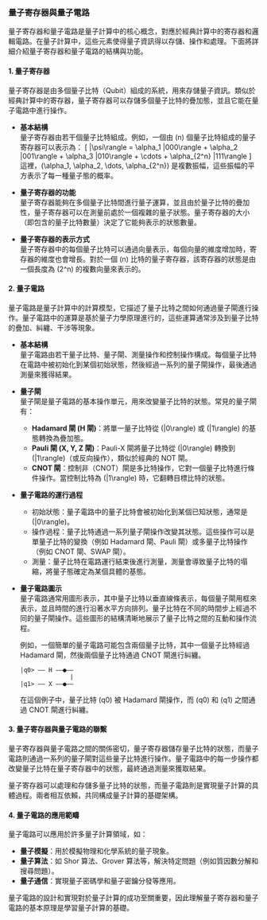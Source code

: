 ### **量子寄存器與量子電路**

量子寄存器和量子電路是量子計算中的核心概念，對應於經典計算中的寄存器和邏輯電路。在量子計算中，這些元素使得量子資訊得以存儲、操作和處理。下面將詳細介紹量子寄存器和量子電路的結構與功能。

#### **1. 量子寄存器**

量子寄存器是由多個量子比特（Qubit）組成的系統，用來存儲量子資訊。類似於經典計算中的寄存器，量子寄存器可以存儲多個量子比特的疊加態，並且它能在量子電路中進行操作。

- **基本結構**  
  量子寄存器由若干個量子比特組成。例如，一個由 \(n\) 個量子比特組成的量子寄存器可以表示為：
  \[
  |\psi\rangle = \alpha_1 |000\rangle + \alpha_2 |001\rangle + \alpha_3 |010\rangle + \cdots + \alpha_{2^n} |111\rangle
  \]
  這裡，\(\alpha_1, \alpha_2, \dots, \alpha_{2^n}\) 是複數振幅，這些振幅的平方表示了每一種量子態的概率。

- **量子寄存器的功能**  
  量子寄存器能夠在多個量子比特間進行量子運算，並且由於量子比特的疊加性，量子寄存器可以在測量前處於一個複雜的量子狀態。量子寄存器的大小（即包含的量子比特數量）決定了它能夠表示的狀態數量。

- **量子寄存器的表示方式**  
  量子寄存器中的每個量子比特可以通過向量表示，每個向量的維度增加時，寄存器的維度也會增長。對於一個 \(n\) 比特的量子寄存器，該寄存器的狀態是由一個長度為 \(2^n\) 的複數向量來表示的。

#### **2. 量子電路**

量子電路是量子計算中的計算模型，它描述了量子比特之間如何通過量子閘進行操作。量子電路中的運算是基於量子力學原理進行的，這些運算通常涉及到量子比特的疊加、糾纏、干涉等現象。

- **基本結構**  
  量子電路由若干量子比特、量子閘、測量操作和控制操作構成。每個量子比特在電路中被初始化到某個初始狀態，然後經過一系列的量子閘操作，最後通過測量來獲得結果。

- **量子閘**  
  量子閘是量子電路的基本操作單元，用來改變量子比特的狀態。常見的量子閘有：
  - **Hadamard 閘 (H 閘)**：將單一量子比特從 \(|0\rangle\) 或 \(|1\rangle\) 的基態轉換為疊加態。
  - **Pauli 閘 (X, Y, Z 閘)**：Pauli-X 閘將量子比特從 \(|0\rangle\) 轉換到 \(|1\rangle\)（或反向操作），類似於經典的 NOT 閘。
  - **CNOT 閘**：控制非（CNOT）閘是多比特操作，它對一個量子比特進行條件操作。當控制比特為 \(|1\rangle\) 時，它翻轉目標比特的狀態。

- **量子電路的運行過程**  
  - 初始狀態：量子電路中的量子比特會被初始化到某個已知狀態，通常是 \(|0\rangle\)。
  - 操作過程：量子比特通過一系列量子閘操作改變其狀態。這些操作可以是單量子比特的變換（例如 Hadamard 閘、Pauli 閘）或多量子比特操作（例如 CNOT 閘、SWAP 閘）。
  - 測量：量子比特在電路運行結束後進行測量，測量會導致量子比特的塌縮，將量子態確定為某個具體的基態。

- **量子電路圖示**  
  量子電路通常用圖形表示，其中量子比特以垂直線條表示，每個量子閘用框來表示，並且時間的進行沿著水平方向排列。量子比特在不同的時間步上經過不同的量子閘操作。這些圖形的結構清晰地展示了量子比特之間的互動和操作流程。

  例如，一個簡單的量子電路可能包含兩個量子比特，其中一個量子比特經過 Hadamard 閘，然後兩個量子比特通過 CNOT 閘進行糾纏。

  ```
  |q0> —— H ——●——
                |
  |q1> —— X ——●——
  ```

  在這個例子中，量子比特 \(q0\) 被 Hadamard 閘操作，而 \(q0\) 和 \(q1\) 之間通過 CNOT 閘進行糾纏。

#### **3. 量子寄存器與量子電路的聯繫**

量子寄存器與量子電路之間的關係密切，量子寄存器儲存量子比特的狀態，而量子電路則通過一系列的量子閘對這些量子比特進行操作。量子電路中的每一步操作都改變量子比特在量子寄存器中的狀態，最終通過測量來獲取結果。

量子寄存器可以處理和存儲多量子比特的狀態，而量子電路則是實現量子計算的具體過程。兩者相互依賴，共同構成量子計算的基礎架構。

#### **4. 量子電路的應用範疇**

量子電路可以應用於許多量子計算領域，如：
- **量子模擬**：用於模擬物理和化學系統的量子現象。
- **量子算法**：如 Shor 算法、Grover 算法等，解決特定問題（例如質因數分解和搜尋問題）。
- **量子通信**：實現量子密碼學和量子密鑰分發等應用。

量子電路的設計和實現對於量子計算的成功至關重要，因此理解量子寄存器和量子電路的基本原理是學習量子計算的基礎。